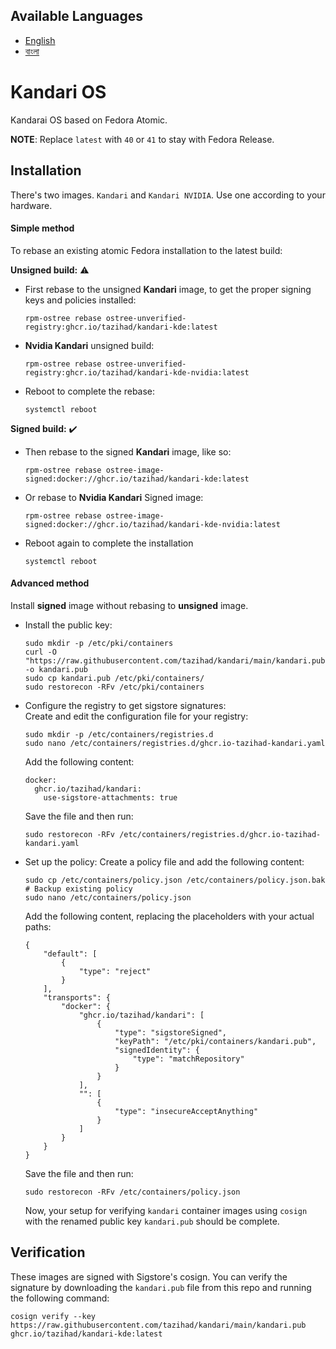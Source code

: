 ## Available Languages

- [English](README.md)
- [বাংলা](README.bn.md)

# Kandari OS
Kandarai OS based on Fedora Atomic.

**NOTE**: Replace `latest` with `40` or `41` to stay with Fedora Release.

## Installation  
There's two images. `Kandari` and `Kandari NVIDIA`. Use one according to your hardware.  
#### Simple method
To rebase an existing atomic Fedora installation to the latest build:  

**Unsigned build:** ⚠️    
- First rebase to the unsigned **Kandari** image, to get the proper signing keys and policies installed:
  ```
  rpm-ostree rebase ostree-unverified-registry:ghcr.io/tazihad/kandari-kde:latest
  ```
- **Nvidia Kandari** unsigned build:
  ```
  rpm-ostree rebase ostree-unverified-registry:ghcr.io/tazihad/kandari-kde-nvidia:latest
  ```
- Reboot to complete the rebase:
  ```
  systemctl reboot
  ```  
**Signed build:** ✔️  
- Then rebase to the signed **Kandari** image, like so:

  ```
  rpm-ostree rebase ostree-image-signed:docker://ghcr.io/tazihad/kandari-kde:latest
  ```
- Or rebase to **Nvidia Kandari** Signed image:
  ```
  rpm-ostree rebase ostree-image-signed:docker://ghcr.io/tazihad/kandari-kde-nvidia:latest
  ```
- Reboot again to complete the installation
  ```
  systemctl reboot
  ```
#### Advanced method  
Install **signed** image without rebasing to **unsigned** image.  
- Install the public key:
  ```
  sudo mkdir -p /etc/pki/containers
  curl -O "https://raw.githubusercontent.com/tazihad/kandari/main/kandari.pub" -o kandari.pub
  sudo cp kandari.pub /etc/pki/containers/
  sudo restorecon -RFv /etc/pki/containers
  ```
- Configure the registry to get sigstore signatures:  
  Create and edit the configuration file for your registry:
  ```
  sudo mkdir -p /etc/containers/registries.d
  sudo nano /etc/containers/registries.d/ghcr.io-tazihad-kandari.yaml
  ```
  Add the following content:
  ```
  docker:
    ghcr.io/tazihad/kandari:
      use-sigstore-attachments: true
  ```
  Save the file and then run:
  ```
  sudo restorecon -RFv /etc/containers/registries.d/ghcr.io-tazihad-kandari.yaml
  ```
- Set up the policy:
  Create a policy file and add the following content:
  ```
  sudo cp /etc/containers/policy.json /etc/containers/policy.json.bak # Backup existing policy
  sudo nano /etc/containers/policy.json
  ```
  Add the following content, replacing the placeholders with your actual paths:
  ```
  {
      "default": [
          {
              "type": "reject"
          }
      ],
      "transports": {
          "docker": {
              "ghcr.io/tazihad/kandari": [
                  {
                      "type": "sigstoreSigned",
                      "keyPath": "/etc/pki/containers/kandari.pub",
                      "signedIdentity": {
                          "type": "matchRepository"
                      }
                  }
              ],
              "": [
                  {
                      "type": "insecureAcceptAnything"
                  }
              ]
          }
      }
  }
  ```
  Save the file and then run:
  ```
  sudo restorecon -RFv /etc/containers/policy.json
  ```
  Now, your setup for verifying `kandari` container images using `cosign` with the renamed public key `kandari.pub` should be complete.


## Verification  
These images are signed with Sigstore's cosign. You can verify the signature by downloading the `kandari.pub` file from this repo and running the following command:
```
cosign verify --key https://raw.githubusercontent.com/tazihad/kandari/main/kandari.pub ghcr.io/tazihad/kandari-kde:latest
```

